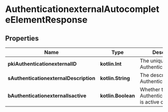 
# AuthenticationexternalAutocompleteElementResponse

## Properties
| Name | Type | Description | Notes |
| ------------ | ------------- | ------------- | ------------- |
| **pkiAuthenticationexternalID** | **kotlin.Int** | The unique ID of the Authenticationexternal |  |
| **sAuthenticationexternalDescription** | **kotlin.String** | The description of the Authenticationexternal |  |
| **bAuthenticationexternalIsactive** | **kotlin.Boolean** | Whether the Authenticationexternal is active or not |  |




